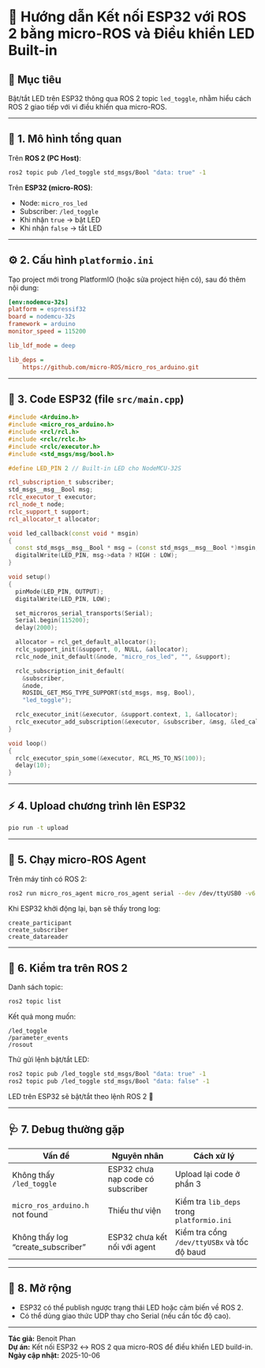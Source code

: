 
# 🚀 Hướng dẫn Kết nối ESP32 với ROS 2 bằng micro-ROS và Điều khiển LED Built-in

## 🧠 Mục tiêu

Bật/tắt LED trên ESP32 thông qua ROS 2 topic `led_toggle`, nhằm hiểu cách ROS 2 giao tiếp với vi điều khiển qua micro-ROS.

---

## 🧩 1. Mô hình tổng quan

Trên **ROS 2 (PC Host)**:
```bash
ros2 topic pub /led_toggle std_msgs/Bool "data: true" -1
```
Trên **ESP32 (micro-ROS)**:
- Node: `micro_ros_led`
- Subscriber: `/led_toggle`
- Khi nhận `true` → bật LED
- Khi nhận `false` → tắt LED

---

## ⚙️ 2. Cấu hình `platformio.ini`

Tạo project mới trong PlatformIO (hoặc sửa project hiện có), sau đó thêm nội dung:

```ini
[env:nodemcu-32s]
platform = espressif32
board = nodemcu-32s
framework = arduino
monitor_speed = 115200

lib_ldf_mode = deep

lib_deps =
    https://github.com/micro-ROS/micro_ros_arduino.git
```

---

## 🧰 3. Code ESP32 (file `src/main.cpp`)

```cpp
#include <Arduino.h>
#include <micro_ros_arduino.h>
#include <rcl/rcl.h>
#include <rclc/rclc.h>
#include <rclc/executor.h>
#include <std_msgs/msg/bool.h>

#define LED_PIN 2 // Built-in LED cho NodeMCU-32S

rcl_subscription_t subscriber;
std_msgs__msg__Bool msg;
rclc_executor_t executor;
rcl_node_t node;
rclc_support_t support;
rcl_allocator_t allocator;

void led_callback(const void * msgin)
{
  const std_msgs__msg__Bool * msg = (const std_msgs__msg__Bool *)msgin;
  digitalWrite(LED_PIN, msg->data ? HIGH : LOW);
}

void setup()
{
  pinMode(LED_PIN, OUTPUT);
  digitalWrite(LED_PIN, LOW);

  set_microros_serial_transports(Serial);
  Serial.begin(115200);
  delay(2000);

  allocator = rcl_get_default_allocator();
  rclc_support_init(&support, 0, NULL, &allocator);
  rclc_node_init_default(&node, "micro_ros_led", "", &support);

  rclc_subscription_init_default(
    &subscriber,
    &node,
    ROSIDL_GET_MSG_TYPE_SUPPORT(std_msgs, msg, Bool),
    "led_toggle");

  rclc_executor_init(&executor, &support.context, 1, &allocator);
  rclc_executor_add_subscription(&executor, &subscriber, &msg, &led_callback, ON_NEW_DATA);
}

void loop()
{
  rclc_executor_spin_some(&executor, RCL_MS_TO_NS(100));
  delay(10);
}
```

---

## ⚡ 4. Upload chương trình lên ESP32

```bash
pio run -t upload
```

---

## 🧠 5. Chạy micro-ROS Agent

Trên máy tính có ROS 2:
```bash
ros2 run micro_ros_agent micro_ros_agent serial --dev /dev/ttyUSB0 -v6
```

Khi ESP32 khởi động lại, bạn sẽ thấy trong log:
```
create_participant
create_subscriber
create_datareader
```

---

## 🧪 6. Kiểm tra trên ROS 2

Danh sách topic:
```bash
ros2 topic list
```
Kết quả mong muốn:
```
/led_toggle
/parameter_events
/rosout
```

Thử gửi lệnh bật/tắt LED:
```bash
ros2 topic pub /led_toggle std_msgs/Bool "data: true" -1
ros2 topic pub /led_toggle std_msgs/Bool "data: false" -1
```

LED trên ESP32 sẽ bật/tắt theo lệnh ROS 2 🎉

---

## 🩺 7. Debug thường gặp

| Vấn đề | Nguyên nhân | Cách xử lý |
|--------|--------------|------------|
| Không thấy `/led_toggle` | ESP32 chưa nạp code có subscriber | Upload lại code ở phần 3 |
| `micro_ros_arduino.h` not found | Thiếu thư viện | Kiểm tra `lib_deps` trong `platformio.ini` |
| Không thấy log “create_subscriber” | ESP32 chưa kết nối với agent | Kiểm tra cổng `/dev/ttyUSBx` và tốc độ baud |

---

## 📘 8. Mở rộng

- ESP32 có thể publish ngược trạng thái LED hoặc cảm biến về ROS 2.
- Có thể dùng giao thức UDP thay cho Serial (nếu cần tốc độ cao).

---

**Tác giả:** Benoit Phan  
**Dự án:** Kết nối ESP32 ↔ ROS 2 qua micro-ROS để điều khiển LED build-in.  
**Ngày cập nhật:** 2025-10-06  
